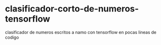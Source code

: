 # clasificador-corto-de-numeros-tensorflow
clasificador de numeros escritos a namo con tensorflow en pocas lineas de codigo
